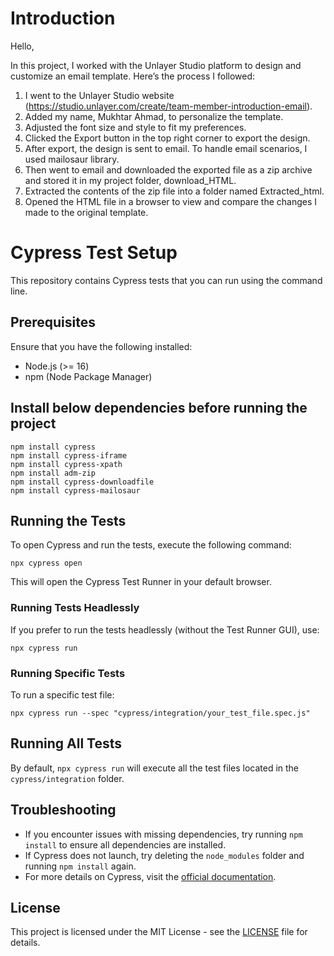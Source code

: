 # Introduction

Hello,

In this project, I worked with the Unlayer Studio platform to design and customize an email template. Here’s the process I followed:

1. I went to the Unlayer Studio website (https://studio.unlayer.com/create/team-member-introduction-email).
2. Added my name, Mukhtar Ahmad, to personalize the template.
3. Adjusted the font size and style to fit my preferences.
4. Clicked the Export button in the top right corner to export the design.
5. After export, the design is sent to email. To handle email scenarios, I used mailosaur library.
6. Then went to email and downloaded the exported file as a zip archive and stored it in my project folder, download_HTML.
7. Extracted the contents of the zip file into a folder named Extracted_html.
8. Opened the HTML file in a browser to view and compare the changes I made to the original template.

# Cypress Test Setup

This repository contains Cypress tests that you can run using the command line.

## Prerequisites

Ensure that you have the following installed:

- Node.js (>= 16)
- npm (Node Package Manager)

## Install below dependencies before running the project
```
npm install cypress
npm install cypress-iframe
npm install cypress-xpath
npm install adm-zip
npm install cypress-downloadfile
npm install cypress-mailosaur
```

## Running the Tests

To open Cypress and run the tests, execute the following command:

```
npx cypress open
```

This will open the Cypress Test Runner in your default browser.

### Running Tests Headlessly

If you prefer to run the tests headlessly (without the Test Runner GUI), use:

```
npx cypress run
```

### Running Specific Tests

To run a specific test file:

```
npx cypress run --spec "cypress/integration/your_test_file.spec.js"
```

## Running All Tests

By default, `npx cypress run` will execute all the test files located in the `cypress/integration` folder.

## Troubleshooting

- If you encounter issues with missing dependencies, try running `npm install` to ensure all dependencies are installed.
- If Cypress does not launch, try deleting the `node_modules` folder and running `npm install` again.
- For more details on Cypress, visit the [official documentation](https://www.cypress.io/docs/).

## License

This project is licensed under the MIT License - see the [LICENSE](LICENSE) file for details.
